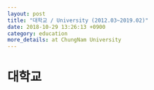 ```yaml
---
layout: post
title: "대학교 / University (2012.03~2019.02)"
date: 2018-10-29 13:26:13 +0900
category: education
more_details: at ChungNam University
---
```


# 대학교
